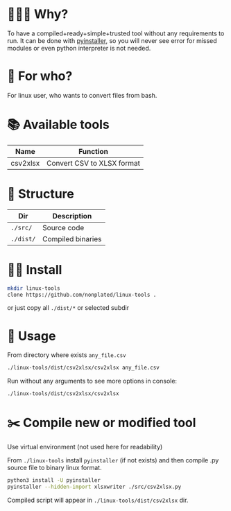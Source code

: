 
# 👨🏻‍🎓 Why?
To have a compiled+ready+simple+trusted tool without any requirements to run. It can be done with [pyinstaller](https://pyinstaller.org/en/stable/), so you will never see error for missed modules or even python interpreter is not needed.

# 👶 For who?
For linux user, who wants to convert files from bash.

# 📚 Available tools
Name | Function
--- | ---
csv2xlsx | Convert CSV to XLSX format

# 💄 Structure 
Dir | Description
--- | ---
`./src/` | Source code
`./dist/` | Compiled binaries

# 👷🏽 Install
```bash
mkdir linux-tools
clone https://github.com/nonplated/linux-tools .
```
or just copy all `./dist/*` or selected subdir

# 🔧 Usage
From directory where exists `any_file.csv`
```bash
./linux-tools/dist/csv2xlsx/csv2xlsx any_file.csv
```
Run without any arguments to see more options in console: 
```bash
./linux-tools/dist/csv2xlsx/csv2xlsx
```

# ✂️ Compile new or modified tool
Use virtual environment (not used here for readability)

From `./linux-tools` install `pyinstaller` (if not exists) and then compile .py source file to binary linux format.
```bash
python3 install -U pyinstaller
pyinstaller --hidden-import xlsxwriter ./src/csv2xlsx.py
```
Compiled script will appear in `./linux-tools/dist/csv2xlsx` dir.


